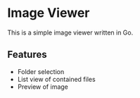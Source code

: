 # Image Viewer

This is a simple image viewer written in Go.

## Features

- Folder selection
- List view of contained files
- Preview of image
 